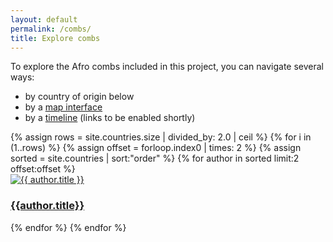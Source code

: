 ```yaml
---
layout: default
permalink: /combs/
title: Explore combs
---
```

To explore the Afro combs included in this project, you can navigate several ways:

* by country of origin below
* by a [map interface](/combs/map)
* by a [timeline](/combs/timeline) (links to be enabled shortly)

<div class="container mb-3">
  <div class="row">
  {% assign rows = site.countries.size | divided_by: 2.0 | ceil %}
  {% for i in (1..rows) %}
  {% assign offset = forloop.index0 | times: 2 %}
  {% assign sorted = site.countries | sort:"order" %}
      {% for author in sorted limit:2 offset:offset %}
      <div class="col-md-4 mb-3">
        <div class="card h-100" >
          <a href="{{ author.url }}" class="stretched-link">
            <img class="img-fluid" src="{{author.image}}" alt="{{ author.title }}" />
          </a>
          <div class="card-body">
            <h3 class="lead mt-2">
              <a href="{{ author.url }}" class="stretched-link">{{author.title}}</a>
            </h3>
          </div>
        </div>
      </div>
      {% endfor %}
    {% endfor %}
  </div>
</div>
